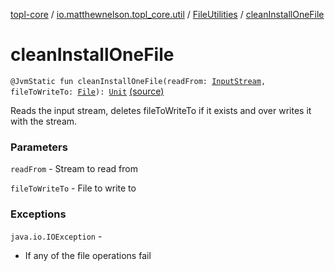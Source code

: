 [topl-core](../../index.md) / [io.matthewnelson.topl_core.util](../index.md) / [FileUtilities](index.md) / [cleanInstallOneFile](./clean-install-one-file.md)

# cleanInstallOneFile

`@JvmStatic fun cleanInstallOneFile(readFrom: `[`InputStream`](https://docs.oracle.com/javase/6/docs/api/java/io/InputStream.html)`, fileToWriteTo: `[`File`](https://docs.oracle.com/javase/6/docs/api/java/io/File.html)`): `[`Unit`](https://kotlinlang.org/api/latest/jvm/stdlib/kotlin/-unit/index.html) [(source)](https://github.com/05nelsonm/TorOnionProxyLibrary-Android/blob/master/topl-core/src/main/java/io/matthewnelson/topl_core/util/FileUtilities.kt#L228)

Reads the input stream, deletes fileToWriteTo if it exists and over writes it with the stream.

### Parameters

`readFrom` - Stream to read from

`fileToWriteTo` - File to write to

### Exceptions

`java.io.IOException` -
* If any of the file operations fail
